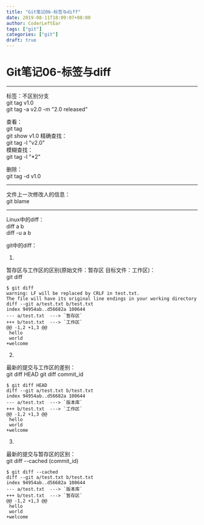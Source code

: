 ```yaml
---
title: "Git笔记06-标签与diff"
date: 2019-08-11T18:09:07+08:00
author: CoderLeftEar
tags: ["git"]
categories: ["git"]
draft: true
---
```


# Git笔记06-标签与diff
---

标签：不区别分支  
git tag v1.0  
git tag -a v2.0 -m "2.0 released"


查看：  
git tag  
git show v1.0
精确查找：  
git tag -l "v2.0"  
模糊查找：  
git tag -l "*2"  


删除：  
git tag -d v1.0  

---

文件上一次修改人的信息：  
git blame  

---

Linux中的diff：  
diff a b  
diff -u a b  

git中的diff：  

1.  
暂存区与工作区的区别(原始文件：暂存区  目标文件：工作区)：  
git diff  

```
$ git diff
warning: LF will be replaced by CRLF in test.txt.
The file will have its original line endings in your working directory
diff --git a/test.txt b/test.txt
index 94954ab..d56682a 100644
--- a/test.txt  ---> `暂存区`
+++ b/test.txt  ---> `工作区`
@@ -1,2 +1,3 @@
 hello
 world
+welcome

```

2.  
最新的提交与工作区的差别：  
git diff HEAD
git diff commit_id  

```
$ git diff HEAD
diff --git a/test.txt b/test.txt
index 94954ab..d56682a 100644
--- a/test.txt  ---> `版本库`
+++ b/test.txt  ---> `工作区`
@@ -1,2 +1,3 @@
 hello
 world
+welcome

```

3.  
最新的提交与暂存区的区别：  
git diff --cached (commit_id)

```
$ git diff --cached
diff --git a/test.txt b/test.txt
index 94954ab..d56682a 100644
--- a/test.txt  ---> `版本库`
+++ b/test.txt  ---> `暂存区`
@@ -1,2 +1,3 @@
 hello
 world
+welcome

```